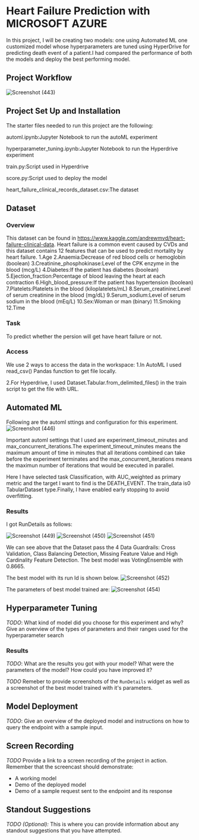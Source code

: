 # Heart Failure Prediction with MICROSOFT AZURE

 In this project, I will be creating two models: one using Automated ML one customized model whose hyperparameters are tuned using HyperDrive for predicting death event of a patient.I had compared the performance of both the models and deploy the best performing model.
 
 ## Project Workflow
 
 ![Screenshot (443)](https://user-images.githubusercontent.com/75804779/104836617-219abf00-58d5-11eb-89e0-affd20ac6478.png)

## Project Set Up and Installation
The starter files needed to run this project are the following:

automl.ipynb:Jupyter Notebook to run the autoML experiment

hyperparameter_tuning.ipynb:Jupyter Notebook to run the Hyperdrive experiment

train.py:Script used in Hyperdrive

score.py:Script used to deploy the model

heart_failure_clinical_records_dataset.csv:The dataset

## Dataset

### Overview
This dataset can be found in https://www.kaggle.com/andrewmvd/heart-failure-clinical-data. Heart failure is a common event caused by CVDs and this dataset contains 12 features that can be used to predict mortality by heart failure.
1.Age
2.Anaemia:Decrease of red blood cells or hemoglobin (boolean)
3.Creatinine_phosphokinase:Level of the CPK enzyme in the blood (mcg/L)
4.Diabetes:If the patient has diabetes (boolean)
5.Ejection_fraction:Percentage of blood leaving the heart at each contraction 
6.High_blood_pressure:If the patient has hypertension (boolean)
7.Platelets:Platelets in the blood (kiloplatelets/mL)
8.Serum_creatinine:Level of serum creatinine in the blood (mg/dL)
9.Serum_sodium:Level of serum sodium in the blood (mEq/L)
10.Sex:Woman or man (binary)
11.Smoking
12.Time

### Task
To predict whether the persion will get have heart failure or not.

### Access
We use 2 ways to access the data in the workspace:
1.In AutoML I used read_csv() Pandas function to get file locally.

2.For Hyperdrive, I used Dataset.Tabular.from_delimited_files() in the train script to get the file with URL.

## Automated ML
Following are the automl sttings and configuration for this experiment.
![Screenshot (446)](https://user-images.githubusercontent.com/75804779/104837000-c4ecd380-58d7-11eb-8094-63391e66f104.png)

Important automl settings that I used are experiment_timeout_minutes and max_concurrent_iterations.The experiment_timeout_minutes means the maximum amount of time in minutes that all iterations combined can take before the experiment terminates and the max_concurrent_iterations means the maximun number of iterations that would be executed in parallel.

Here I have selected task Classification, with AUC_weighted as primary metric and the target I want to find is the  DEATH_EVENT. The train_data is0 TabularDataset type.Finally, I have enabled early stopping to avoid overfitting.

### Results
I got RunDetails as follows:

![Screenshot (449)](https://user-images.githubusercontent.com/75804779/104837240-34af8e00-58d9-11eb-9627-a578ff8abd25.png)
![Screenshot (450)](https://user-images.githubusercontent.com/75804779/104837247-44c76d80-58d9-11eb-8359-8b8f4c1e8f0a.png)
![Screenshot (451)](https://user-images.githubusercontent.com/75804779/104837270-67f21d00-58d9-11eb-9bcd-f1727f139789.png)

We can see above that the Dataset pass the 4 Data Guardrails: Cross Validation, Class Balancing Detection, Missing Feature Value and High Cardinality Feature Detection.
The best model was VotingEnsemble with 0.8665.

The best model with its run Id is shown below.
![Screenshot (452)](https://user-images.githubusercontent.com/75804779/104837346-dcc55700-58d9-11eb-8251-eaba9002ab18.png)

The parameters of best model trained are:
![Screenshot (454)](https://user-images.githubusercontent.com/75804779/104837416-50fffa80-58da-11eb-8987-005af0e1c452.png)

## Hyperparameter Tuning
*TODO*: What kind of model did you choose for this experiment and why? Give an overview of the types of parameters and their ranges used for the hyperparameter search


### Results
*TODO*: What are the results you got with your model? What were the parameters of the model? How could you have improved it?

*TODO* Remeber to provide screenshots of the `RunDetails` widget as well as a screenshot of the best model trained with it's parameters.

## Model Deployment
*TODO*: Give an overview of the deployed model and instructions on how to query the endpoint with a sample input.

## Screen Recording
*TODO* Provide a link to a screen recording of the project in action. Remember that the screencast should demonstrate:
- A working model
- Demo of the deployed  model
- Demo of a sample request sent to the endpoint and its response

## Standout Suggestions
*TODO (Optional):* This is where you can provide information about any standout suggestions that you have attempted.
